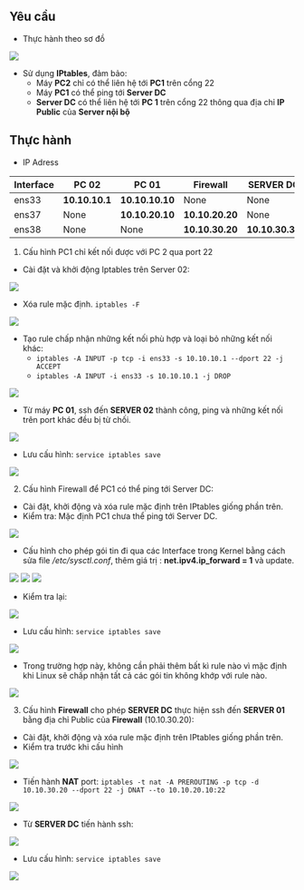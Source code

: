 
## Yêu cầu
- Thực hành theo sơ đồ
<img src="https://i.imgur.com/dJbpwKo.png">

- Sử dụng **IPtables**, đảm bảo:
	- Máy **PC2** chỉ có thể liên hệ tới **PC1** trên cổng 22
	- Máy **PC1** có thể ping tới  **Server DC**
	- **Server DC** có thể liên hệ tới **PC 1** trên cổng 22 thông qua địa chỉ **IP Public** của **Server nội bộ**

## Thực hành

- IP Adress

|Interface|PC 02|PC 01|Firewall|SERVER DC|
|-|-|-|-|-|
|ens33|**10.10.10.1**|**10.10.10.10**|None|None|
|ens37|None|**10.10.20.10**|**10.10.20.20**|None|
|ens38|None|None|**10.10.30.20**|**10.10.30.30**|

1. Cấu hình PC1 chỉ kết nối được với PC 2 qua port 22
- Cài đặt và khởi động Iptables trên Server 02:
<img src="https://i.imgur.com/IGsU3xp.png">

- Xóa rule mặc định. `iptables -F `
<img src="https://i.imgur.com/z1U92Qm.png">

- Tạo rule chấp nhận những kết nối phù hợp và loại bỏ những kết nối khác: 
	- `iptables -A INPUT -p tcp -i ens33 -s 10.10.10.1 --dport 22 -j ACCEPT`
	- `iptables -A INPUT -i ens33 -s 10.10.10.1 -j DROP`
<img src="https://i.imgur.com/HJJ4OpH.png">

- Từ máy **PC 01**, ssh đến **SERVER 02** thành công, ping và những kết nối trên port khác đều bị từ chối.
<img src="https://i.imgur.com/qTKL63V.png">

- Lưu cấu hình: `service iptables save`
<img src="https://i.imgur.com/YlIjCks.png">

2. Cấu hình Firewall để PC1 có thể ping tới Server DC:
- Cài đặt, khởi động và xóa rule mặc định trên IPtables giống phần trên.
- Kiểm tra: Mặc định PC1 chưa thể ping tới Server DC. 
<img src="https://i.imgur.com/9O12NAI.png">

- Cấu hình cho phép gói tin đi qua các Interface trong Kernel bằng cách sửa file */etc/sysctl.conf*, thêm giá trị : **net.ipv4.ip_forward = 1** và update.
<img src="https://i.imgur.com/XV0mmKy.png">
<img src="https://i.imgur.com/t14ioRm.png">
<img src="https://i.imgur.com/TJZS451.png">

- Kiểm tra lại:
<img src="https://i.imgur.com/3SYfKww.png">

- Lưu cấu hình: `service iptables save`
<img src="https://i.imgur.com/YlIjCks.png">

- Trong trường hợp này, không cần phải thêm bất kì rule nào vì mặc định khi Linux sẽ chấp nhận tất cả các gói tin không khớp với rule nào.
<img src="https://i.imgur.com/5ZxAGZ6.png)">

3. Cấu hình **Firewall** cho phép **SERVER DC** thực hiện ssh đến **SERVER 01** bằng địa chỉ Public của **Firewall** (10.10.30.20):
- Cài đặt, khởi động và xóa rule mặc định trên IPtables giống phần trên.
- Kiểm tra trước khi cấu hình
<img src="https://i.imgur.com/MBLeVz2.png">

- Tiến hành **NAT** port: `iptables -t nat -A PREROUTING -p tcp -d 10.10.30.20 --dport 22 -j DNAT --to 10.10.20.10:22`
<img src="https://i.imgur.com/V7btrBb.png">

- Từ **SERVER DC** tiến hành ssh:
<img src="https://i.imgur.com/kYMxL0Z.png">

- Lưu cấu hình: `service iptables save`
<img src="https://i.imgur.com/YlIjCks.png">



